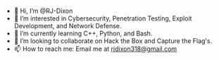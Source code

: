 - 👋 Hi, I’m @RJ-Dixon
- 👀 I’m interested in Cybersecurity, Penetration Testing, Exploit Development, and Network Defense.
- 🌱 I’m currently learning C++, Python, and Bash.
- 💞️ I’m looking to collaborate on Hack the Box and Capture the Flag's.
- 📫 How to reach me: Email me at rjdixon318@gmail.com

<!---
RJ-Dixon/RJ-Dixon is a ✨ special ✨ repository because its `README.md` (this file) appears on your GitHub profile.
You can click the Preview link to take a look at your changes.
--->
